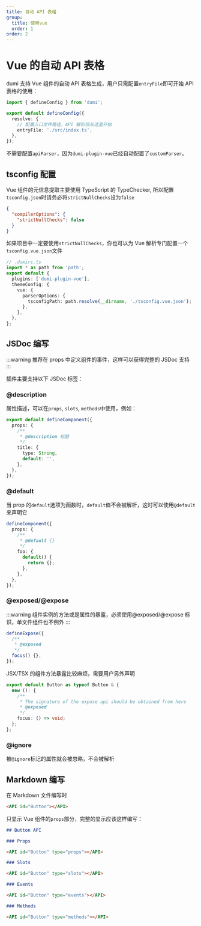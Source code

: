```yaml
---
title: 自动 API 表格
group:
  title: 使用vue
  order: 1
order: 2
---
```


# Vue 的自动 API 表格

dumi 支持 Vue 组件的自动 API 表格生成，用户只需配置`entryFile`即可开始 API 表格的使用：

```ts
import { defineConfig } from 'dumi';

export default defineConfig({
  resolve: {
    // 配置入口文件路径，API 解析将从这里开始
    entryFile: './src/index.ts',
  },
});
```

不需要配置`apiParser`，因为`dumi-plugin-vue`已经自动配置了`customParser`。

## tsconfig 配置

Vue 组件的元信息提取主要使用 TypeScript 的 TypeChecker, 所以配置`tsconfig.json`时请务必将`strictNullChecks`设为`false`

```json
{
  "compilerOptions": {
    "strictNullChecks": false
  }
}
```

如果项目中一定要使用`strictNullChecks`，你也可以为 Vue 解析专门配置一个`tsconfig.vue.json`文件

```ts
// .dumirc.ts
import * as path from 'path';
export default {
  plugins: ['dumi-plugin-vue'],
  themeConfig: {
    vue: {
      parserOptions: {
        tsconfigPath: path.resolve(__dirname, './tsconfig.vue.json');
      },
    },
  },
};

```

## JSDoc 编写

:::warning
推荐在 props 中定义组件的事件，这样可以获得完整的 JSDoc 支持
:::

插件主要支持以下 JSDoc 标签：

### @description

属性描述，可以在`props`, `slots`, `methods`中使用，例如：

```ts
export default defineComponent({
  props: {
    /**
     * @description 标题
     */
    title: {
      type: String,
      default: '',
    },
  },
});
```

### @default

当 prop 的`default`选项为函数时，`default`值不会被解析，这时可以使用`@default`来声明它

```ts
defineComponent({
  props: {
    /**
     * @default {}
     */
    foo: {
      default() {
        return {};
      },
    },
  },
});
```

### @exposed/@expose

:::warning
组件实例的方法或是属性的暴露，必须使用@exposed/@expose 标识，单文件组件也不例外
:::

```ts
defineExpose({
  /**
   * @exposed
   */
  focus() {},
});
```

JSX/TSX 的组件方法暴露比较麻烦，需要用户另外声明

```ts
export default Button as typeof Button & {
  new (): {
    /**
     * The signature of the expose api should be obtained from here
     * @exposed
     */
    focus: () => void;
  };
};
```

### @ignore

被`@ignore`标记的属性就会被忽略，不会被解析

## Markdown 编写

在 Markdown 文件编写时

```md
<API id="Button"></API>
```

只显示 Vue 组件的`props`部分，完整的显示应该这样编写：

```md
## Button API

### Props

<API id="Button" type="props"></API>

### Slots

<API id="Button" type="slots"></API>

### Events

<API id="Button" type="events"></API>

### Methods

<API id="Button" type="methods"></API>
```
